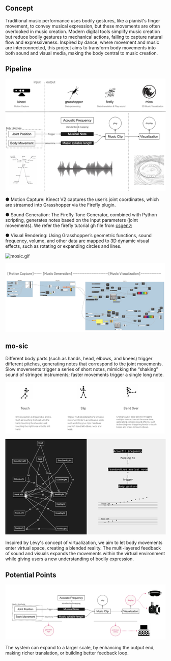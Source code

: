 ## Concept

Traditional music performance uses bodily gestures, like a pianist's finger movement, to convey musical expression, but these movements are often overlooked in music creation. Modern digital tools simplify music creation but reduce bodily gestures to mechanical actions, failing to capture natural flow and expressiveness. Inspired by dance, where movement and music are interconnected, this project aims to transform body movements into both sound and visual media, making the body central to music creation.

## Pipeline
![1](1.png)

● Motion Capture: Kinect V2 captures the user’s joint coordinates, which are streamed
into Grasshopper via the Firefly plugin.

● Sound Generation: The Firefly Tone Generator, combined with Python scripting,
generates notes based on the input parameters (joint movements). We refer the firefly tutorial gh file from [csgen↗](https://mp.weixin.qq.com/s/wXCxsIvpv8ah0z9x7HPaFw)

● Visual Rendering: Using Grasshopper’s geometric functions, sound frequency, volume,
and other data are mapped to 3D dynamic visual effects, such as rotating or expanding
circles and lines.

![mosic.gif](mosic.gif)

![2](2.png)



## mo-sic

Different body parts (such as hands, head, elbows, and knees) trigger different pitches,
generating notes that correspond to the joint movements. Slow movements trigger a
series of short notes, mimicking the “shaking” sound of stringed instruments; faster
movements trigger a single long note.

![3](3.png)


![4](4.png)

Inspired by Lévy's concept of virtualization, we aim to let body movements enter virtual space,
creating a blended reality. The multi-layered feedback of sound and visuals expands the
movements within the virtual environment while giving users a new understanding of bodily
expression.

## Potential Points

![0](0.png)


The system can expand to a larger scale, by enhancing the output end, making richer translation, or building better feedback loop.